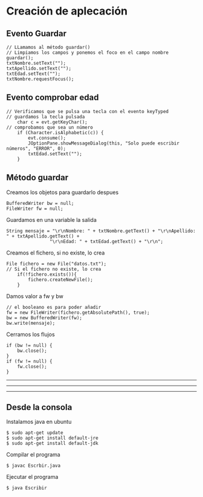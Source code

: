 # Creación de aplecación

## Evento Guardar
```
// LLamamos al método guardar()
// Limpiamos los campos y ponemos el foco en el campo nombre
guardar();
txtNombre.setText("");
txtApellido.setText("");
txtEdad.setText("");
txtNombre.requestFocus();
```
## Evento comprobar edad
```
// Verificamos que se pulsa una tecla con el evento keyTyped
// guardamos la tecla pulsada 
    char c = evt.getKeyChar();
// comprobamos que sea un número
    if (Character.isAlphabetic(c)) {
        evt.consume();
        JOptionPane.showMessageDialog(this, "Solo puede escribir números", "ERROR", 0);
        txtEdad.setText("");
    }
```
## Método guardar
Creamos los objetos para guardarlo despues
```
BufferedWriter bw = null;
FileWriter fw = null;
```
Guardamos en una variable la salida
```
String mensaje = "\r\nNombre: " + txtNombre.getText() + "\r\nApellido: " + txtApellido.getText() + 
                "\r\nEdad: " + txtEdad.getText() + "\r\n";
```
Creamos el fichero, si no existe, lo crea
```
File fichero = new File("datos.txt");
// Si el fichero no existe, lo crea
    if(!fichero.exists()){
        fichero.createNewFile();
    }
```
Damos valor a fw y bw
```
// el booleano es para poder añadir
fw = new FileWriter(fichero.getAbsolutePath(), true);
bw = new BufferedWriter(fw);
bw.write(mensaje);
```
Cerramos los flujos
```
if (bw != null) {
    bw.close();
}
if (fw != null) {
    fw.close();
}
```
----
----
----
## Desde la consola
Instalamos java en ubuntu
```
$ sudo apt-get update
$ sudo apt-get install default-jre
$ sudo apt-get install default-jdk
```
Compilar el programa
```
$ javac Escrbir.java
```
Ejecutar el programa
```
$ java Escribir
```